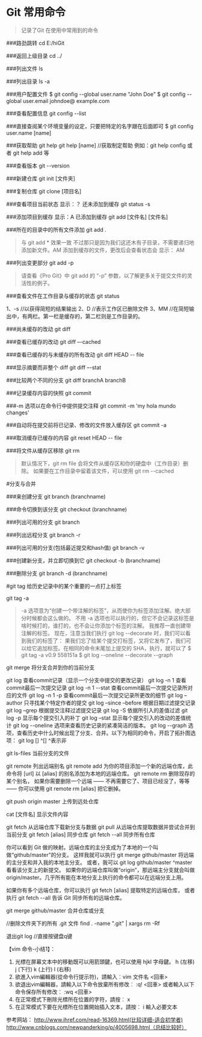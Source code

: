 # Git 常用命令

>记录了Git 在使用中常用到的命令 


###路劲跳转 
cd E:/hiGit  

###返回上级目录
cd ../  

###列出文件
ls

###列出目录
ls -a

###用户配置文件
$ git config --global user.name "John Doe"
$ git config --global user.email johndoe@ example.com

###查看配置信息
git config --list

###直接查阅某个环境变量的设定，只要把特定的名字跟在后面即可 
$ git config user.name [name]

###获取帮助
git help
git help [name]  //获取制定帮助  例如：git help config 或者 git help add 等

###查看版本
git --version  

###新建仓库
git init  [文件夹]  

###复制仓库
git clone [项目名]  

###查看项目当前状态   显示：？ 还未添加到缓存
git status -s   

###添加项目到缓存   显示：A 已添加到缓存
git add [文件名] [文件名]   

###所在的目录中的所有文件添加
git add .    
>与 git add * 效果一致   不过那只是因为我们这还木有子目录，不需要递归地添加新文件。AM 添加到缓存的文件，更改后会查看状态会 显示：  AM

###列出变更部分
git add -p 
>请查看《Pro Git》中 git add 的 “-p” 参数，以了解更多关于提交文件的灵活性的例子。

###查看文件在工作目录与缓存的状态
git status 
>
1、-s //以获得简短的结果输出
2、D //表示工作区已删除文件
3、MM //在简短输出中，有两栏。第一栏是缓存的，第二栏则是工作目录的。

  
###尚未缓存的改动
git diff 

###查看已缓存的改动
git diff –-cached 

###查看已缓存的与未缓存的所有改动 
git diff HEAD -- file  

###显示摘要而非整个 diff
git diff –-stat 

###比较两个不同的分支 
git diff branchA branchB  

###记录缓存内容的快照 
git commit 

###-m 选项以在命令行中提供提交注释
git commit -m 'my hola mundo changes'   

###自动将在提交前将已记录、修改的文件放入缓存区
git commit -a 

###取消缓存已缓存的内容
git reset HEAD -- file 

###将文件从缓存区移除
git rm 
>默认情况下，git rm file 会将文件从缓存区和你的硬盘中（工作目录）删除。 如果要在工作目录中留着该文件，可以使用 git rm --cached


#分支与合并

###来创建分支 
git branch (branchname) 

###命令切换到该分支
git checkout (branchname)

###列出可用的分支
git branch 

###列出远程分支
git branch -r 

###列出可用的分支(包括最近提交和hash值)
git branch -v 

###创建新分支，并立即切换到它
git checkout -b (branchname) 

###删除分支
git branch -d (branchname) 


#git tag 给历史记录中的某个重要的一点打上标签

git tag -a    
>-a 选项意为“创建一个带注解的标签”，从而使你为标签添加注解。绝大部分时候都会这么做的。 不用 -a 选项也可以执行的，但它不会记录这标签是啥时候打的，谁打的，也不会让你添加个标签的注解。 我推荐一直创建带注解的标签。
现在，注意当我们执行 git log --decorate 时，我们可以看到我们的标签了：
果我们忘了给某个提交打标签，又将它发布了，我们可以给它追加标签。在相同的命令末尾加上提交的 SHA，执行，就可以了
$ git tag -a v0.9 558151a
$ git log --oneline --decorate --graph



git merge 将分支合并到你的当前分支


git log  查看commit记录（显示一个分支中提交的更改记录）
git log -n 1  查看commit最后一次提交记录
git log -n 1 --stat 查看commit最后一次提交记录所对应的文件
git log -n 1 -p 查看commit最后一次提交记录所更改的细节
git log –author 只寻找某个特定作者的提交
git log –since –before 根据日期过滤提交记录
git log –grep 根据提交注释过滤提交记录
git log -S 依据所引入的差值过滤
git log -p 显示每个提交引入的补丁
git log –stat 显示每个提交引入的改动的差值统计
git log --oneline 选项来查看历史记录的紧凑简洁的版本。
git log --graph 选项，查看历史中什么时候出现了分支、合并。以下为相同的命令，开启了拓扑图选项：
git log [] ^[]   ^表示非


git ls-files  当前分支的文件



git remote 列出远端别名
git remote add 为你的项目添加一个新的远端仓库，此命令将 [url] 以 [alias] 的别名添加为本地的远端仓库。
git remote rm 删除现存的某个别名， 如果你需要删除一个远端 —— 不再需要它了、项目已经没了，等等 —— 你可以使用 git remote rm [alias] 把它删掉。

git push origin master  上传到远处仓库

cat [文件名]  显示文件内容

git fetch 从远端仓库下载新分支与数据    git pull 从远端仓库提取数据并尝试合并到当前分支
git fetch [alias] 同步仓库
git fetch --all 同步所有仓库

你可以看到 Git 做的映射。远端仓库的主分支成为了本地的一个叫做“github/master”的分支。 这样我就可以执行 git merge github/master 将远端的主分支和并入我的本地主分支。 或者，我可以 git log github/master ^master 看看该分支上的新提交。 如果你的远端仓库叫做“origin”，那远端主分支就会叫做 origin/master。几乎所有能在本地分支上执行的命令都可以在远端分支上用。

如果你有多个远端仓库，你可以执行 git fetch [alias] 提取特定的远端仓库， 或者执行 git fetch --all 告诉 Git 同步所有的远端仓库。


git merge github/master 合并仓库或分支


//删除文件夹下的所有 .git 文件
find . -name ".git" | xargs rm -Rf


退出git log   //直接按键盘q键


【vim 命令-小结1】：
1. 光標在屏幕文本中的移動既可以用箭頭鍵，也可以使用 hjkl 字母鍵。
h (左移)	j (下行)       k (上行)	   l (右移)
  2. 欲進入vim編輯器(從命令行提示符)，請輸入︰vim 文件名 <回車>
  3. 欲退出vim編輯器，請輸入以下命令放棄所有修改︰
<ESC>   :q!	<回車>
     或者輸入以下命令保存所有修改︰
<ESC>   :wq	<回車>
  4. 在正常模式下刪除光標所在位置的字符，請按︰ x
  5. 在正常模式下要在光標所在位置開始插入文本，請按︰
i     輸入必要文本	<ESC>


参考网站：
http://www.ihref.com/read-16369.html(比较详细-适合初学者)
http://www.cnblogs.com/newpanderking/p/4005698.html（总结比较好）  